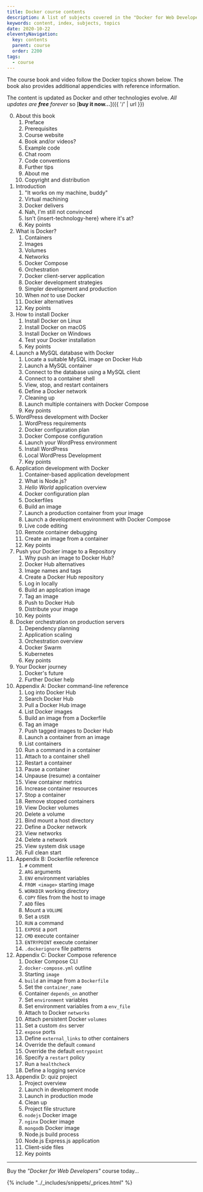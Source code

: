 ```yaml
---
title: Docker course contents
description: A list of subjects covered in the "Docker for Web Developers" book and video course.
keywords: content, index, subjects, topics
date: 2020-10-22
eleventyNavigation:
  key: contents
  parent: course
  order: 2200
tags:
  - course
---
```


The course book and video follow the Docker topics shown below. The book also provides additional appendicies with reference information.

The content is updated as Docker and other technologies evolve. *All updates are **free** forever* so [**buy it now&hellip;**]({{ '/' | url }})

<ol start="0" class="courselist">
  <li>About this book
    <ol>
      <li>Preface</li>
      <li>Prerequisites</li>
      <li>Course website</li>
      <li>Book and/or videos?</li>
      <li>Example code</li>
      <li>Chat room</li>
      <li>Code conventions</li>
      <li>Further tips</li>
      <li>About me</li>
      <li>Copyright and distribution</li>
    </ol>
  </li>
  <li>Introduction
    <ol>
      <li>"It works on my machine, buddy"</li>
      <li>Virtual machining</li>
      <li>Docker delivers</li>
      <li>Nah, I'm still not convinced</li>
      <li>Isn't {insert-technology-here} where it's at?</li>
      <li>Key points</li>
    </ol>
  </li>
  <li>What is Docker?
    <ol>
      <li>Containers</li>
      <li>Images</li>
      <li>Volumes</li>
      <li>Networks</li>
      <li>Docker Compose</li>
      <li>Orchestration</li>
      <li>Docker client-server application</li>
      <li>Docker development strategies</li>
      <li>Simpler development and production</li>
      <li>When <em>not</em> to use Docker</li>
      <li>Docker alternatives</li>
      <li>Key points</li>
    </ol>
  </li>
  <li>How to install Docker
    <ol>
      <li>Install Docker on Linux</li>
      <li>Install Docker on macOS</li>
      <li>Install Docker on Windows</li>
      <li>Test your Docker installation</li>
      <li>Key points</li>
    </ol>
  </li>
  <li>Launch a MySQL database with Docker
    <ol>
      <li>Locate a suitable MySQL image on Docker Hub</li>
      <li>Launch a MySQL container</li>
      <li>Connect to the database using a MySQL client</li>
      <li>Connect to a container shell</li>
      <li>View, stop, and restart containers</li>
      <li>Define a Docker network</li>
      <li>Cleaning up</li>
      <li>Launch multiple containers with Docker Compose</li>
      <li>Key points</li>
    </ol>
  </li>
  <li>WordPress development with Docker
    <ol>
      <li>WordPress requirements</li>
      <li>Docker configuration plan</li>
      <li>Docker Compose configuration</li>
      <li>Launch your WordPress environment</li>
      <li>Install WordPress</li>
      <li>Local WordPress Development</li>
      <li>Key points</li>
    </ol>
  </li>
  <li>Application development with Docker
    <ol>
      <li>Container-based application development</li>
      <li>What is Node.js?</li>
      <li><em>Hello World</em> application overview</li>
      <li>Docker configuration plan</li>
      <li>Dockerfiles</li>
      <li>Build an image</li>
      <li>Launch a production container from your image</li>
      <li>Launch a development environment with Docker Compose</li>
      <li>Live code editing</li>
      <li>Remote container debugging</li>
      <li>Create an image from a container</li>
      <li>Key points</li>
    </ol>
  </li>
  <li>Push your Docker image to a Repository
    <ol>
      <li>Why push an image to Docker Hub?</li>
      <li>Docker Hub alternatives</li>
      <li>Image names and tags</li>
      <li>Create a Docker Hub repository</li>
      <li>Log in locally</li>
      <li>Build an application image</li>
      <li>Tag an image</li>
      <li>Push to Docker Hub</li>
      <li>Distribute your image</li>
      <li>Key points</li>
    </ol>
  </li>
  <li>Docker orchestration on production servers
    <ol>
      <li>Dependency planning</li>
      <li>Application scaling</li>
      <li>Orchestration overview</li>
      <li>Docker Swarm</li>
      <li>Kubernetes</li>
    <li>Key points</li>
    </ol>
  </li>
  <li>Your Docker journey
    <ol>
      <li>Docker's future</li>
      <li>Further Docker help</li>
    </ol>
  </li>
  <li>Appendix A: Docker command-line reference
    <ol>
      <li>Log into Docker Hub</li>
      <li>Search Docker Hub</li>
      <li>Pull a Docker Hub image</li>
      <li>List Docker images</li>
      <li>Build an image from a Dockerfile</li>
      <li>Tag an image</li>
      <li>Push tagged images to Docker Hub</li>
      <li>Launch a container from an image</li>
      <li>List containers</li>
      <li>Run a command in a container</li>
      <li>Attach to a container shell</li>
      <li>Restart a container</li>
      <li>Pause a container</li>
      <li>Unpause (resume) a container</li>
      <li>View container metrics</li>
      <li>Increase container resources</li>
      <li>Stop a container</li>
      <li>Remove stopped containers</li>
      <li>View Docker volumes</li>
      <li>Delete a volume</li>
      <li>Bind mount a host directory</li>
      <li>Define a Docker network</li>
      <li>View networks</li>
      <li>Delete a network</li>
      <li>View system disk usage</li>
      <li>Full clean start</li>
    </ol>
  </li>
  <li>Appendix B: Dockerfile reference
    <ol>
      <li><code>#</code> comment</li>
      <li><code>ARG</code> arguments</li>
      <li><code>ENV</code> environment variables</li>
      <li><code>FROM &lt;image&gt;</code> starting image</li>
      <li><code>WORKDIR</code> working directory</li>
      <li><code>COPY</code> files from the host to image</li>
      <li><code>ADD</code> files</li>
      <li>Mount a <code>VOLUME</code></li>
      <li>Set a <code>USER</code></li>
      <li><code>RUN</code> a command</li>
      <li><code>EXPOSE</code> a port</li>
      <li><code>CMD</code> execute container</li>
      <li><code>ENTRYPOINT</code> execute container</li>
      <li><code>.dockerignore</code> file patterns</li>
    </ol>
  </li>
  <li>Appendix C: Docker Compose reference
    <ol>
      <li>Docker Compose CLI</li>
      <li><code>docker-compose.yml</code> outline</li>
      <li>Starting <code>image</code></li>
      <li><code>build</code> an image from a <code>Dockerfile</code></li>
      <li>Set the <code>container_name</code></li>
      <li>Container <code>depends_on</code> another</li>
      <li>Set <code>environment</code> variables</li>
      <li>Set environment variables from a <code>env_file</code></li>
      <li>Attach to Docker <code>networks</code></li>
      <li>Attach persistent Docker <code>volumes</code></li>
      <li>Set a custom <code>dns</code> server</li>
      <li><code>expose</code> ports</li>
      <li>Define <code>external_links</code> to other containers</li>
      <li>Override the default <code>command</code></li>
      <li>Override the default <code>entrypoint</code></li>
      <li>Specify a <code>restart</code> policy</li>
      <li>Run a <code>healthcheck</code></li>
      <li>Define a logging service</li>
    </ol>
  </li>
  <li>Appendix D: quiz project
    <ol>
      <li>Project overview</li>
      <li>Launch in development mode</li>
      <li>Launch in production mode</li>
      <li>Clean up</li>
      <li>Project file structure</li>
      <li><code>nodejs</code> Docker image</li>
      <li><code>nginx</code> Docker image</li>
      <li><code>mongodb</code> Docker image</li>
      <li>Node.js build process</li>
      <li>Node.js Express.js application</li>
      <li>Client-side files</li>
      <li>Key points</li>
    </ol>
  </li>
</ol>

---

Buy the *"Docker for Web Developers"* course today&hellip;

{% include "../_includes/snippets/_prices.html" %}
